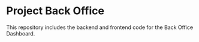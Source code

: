 # Project Back Office
This repository includes the backend and frontend code for the Back Office Dashboard.

